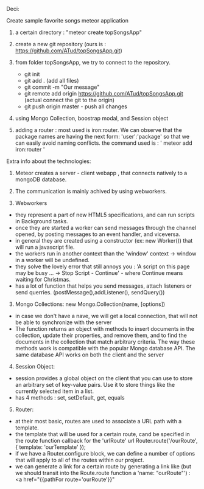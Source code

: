Deci:

Create sample favorite songs meteor application

1. a certain directory : "meteor create topSongsApp"

2. create a new git repository (ours is : https://github.com/ATud/topSongsApp.git)

3. from folder topSongsApp, we try to connect to the repository.

	- git init
	- git add . (add all files)
	- git commit -m "Our message"
	- git remote add origin https://github.com/ATud/topSongsApp.git (actual connect the git to the origin)
	- git push origin master -  push all changes

4. using Mongo Collection, boostrap modal, and Session object

5. adding a router  : most used is iron:router. We can observe that the package names are having the next form: 'user':'package' 
	so that we can easily avoid naming conflicts.
	the command used is : ' meteor add iron:router '
	
	
Extra info about the technologies: 

1. Meteor creates a server - client webapp , that connects natively to a mongoDB database.

2. The communication is mainly achived by using webworkers.

3. Webworkers 

- they represent a part of new HTML5 specifications, and can run scripts in Background tasks.
- once they are started a worker can send messages through the channel opened, by posting messages to an event handler, and viceversa.
- in general they are created using a constructor (ex: new Worker()) that will run a javascript file. 
- the workers run in another context than the 'window' context -> window in a worker will be undefined.
- they solve the lovely error that still annoys you : 'A script on this page may be busy ... -> Stop Script - Continue' - where Continue means 
waiting for Christmas.
- has a lot of function that helps you send messages, attach listeners or send querries. (postMessage(),addListener(), sendQuery())

3. Mongo Collections: new Mongo.Collection(name, [options])
- in case we don't have a nave, we will get a local connection, that will not be able to synchronize with the server
- The function returns an object with methods to insert documents in the collection, update their properties, and remove them, 
and to find the documents in the collection that match arbitrary criteria. 
The way these methods work is compatible with the popular Mongo database API. 
The same database API works on both the client and the server

4. Session Object:
- session provides a global object on the client that you can use to store an arbitrary set of key-value pairs. 
Use it to store things like the currently selected item in a list.
- has 4 methods : set, setDefault, get, equals

5. Router: 
- at their most basic, routes are used to associate a URL path with a template.
- the template that will be used for a certain route, cand be specified in the route function callback for the 'urlRoute' url 
Router.route('/ourRoute', {
    template: 'ourTemplate'
});
- if we have a Router.configure block, we can define a number of options that will apply to all of the routes within our project.
- we can generate a link for a certain route by generating a link like (but we should transit into the Route.route function a 'name: "ourRoute"') :
	<a href="{{pathFor route='ourRoute'}}" 
	